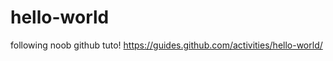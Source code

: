 hello-world
===========

following noob github tuto! https://guides.github.com/activities/hello-world/
